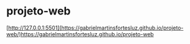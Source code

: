# projeto-web

[http://127.0.0.1:5501](https://gabrielmartinsfortesluz.github.io/projeto-web/)https://gabrielmartinsfortesluz.github.io/projeto-web

